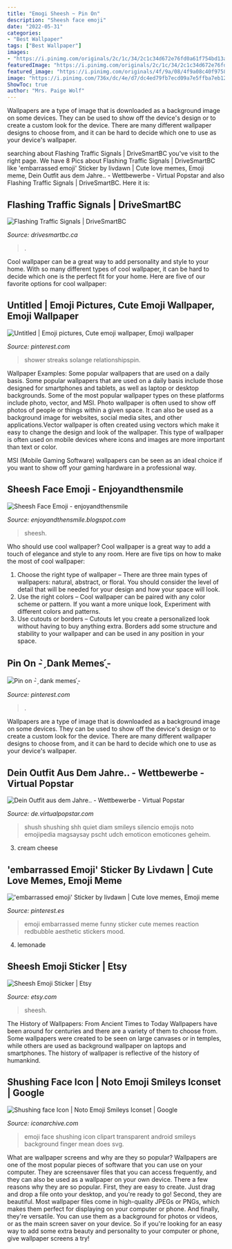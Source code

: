 ```yaml
---
title: "Emogi Sheesh ~ Pin On"
description: "Sheesh face emoji"
date: "2022-05-31"
categories:
- "Best Wallpaper"
tags: ["Best Wallpaper"]
images:
- "https://i.pinimg.com/originals/2c/1c/34/2c1c34d672e76fd0a61f754bd13a798f.jpg"
featuredImage: "https://i.pinimg.com/originals/2c/1c/34/2c1c34d672e76fd0a61f754bd13a798f.jpg"
featured_image: "https://i.pinimg.com/originals/4f/9a/08/4f9a08c40f9758df60c14867a9fe327f.jpg"
image: "https://i.pinimg.com/736x/dc/4e/d7/dc4ed79fb7ecd09a7e5ffba7eb12159b.jpg"
ShowToc: true
author: "Mrs. Paige Wolf"
---
```



Wallpapers are a type of image that is downloaded as a background image on some devices. They can be used to show off the device's design or to create a custom look for the device. There are many different wallpaper designs to choose from, and it can be hard to decide which one to use as your device's wallpaper.

	

		
searching about Flashing Traffic Signals | DriveSmartBC you've visit to the right page. We have 8 Pics about Flashing Traffic Signals | DriveSmartBC like &#039;embarrassed emoji&#039; Sticker by livdawn | Cute love memes, Emoji meme, Dein Outfit aus dem Jahre.. - Wettbewerbe - Virtual Popstar and also Flashing Traffic Signals | DriveSmartBC. Here it is:
		
    
## Flashing Traffic Signals | DriveSmartBC

<img loading=lazy src="http://drivesmartbc.ca/sites/all/libraries/ckeditor/plugins/smiley/images/angry_smile.gif" onerror="this.onerror=null;this.src='https://tse1.mm.bing.net/th?id=OIP.e6TQ4AFhsgAQP17Xfj7f-AAAAA&amp;pid=15.1';" alt="Flashing Traffic Signals | DriveSmartBC">

_Source: drivesmartbc.ca_

>. 

	

Cool wallpaper can be a great way to add personality and style to your home. With so many different types of cool wallpaper, it can be hard to decide which one is the perfect fit for your home. Here are five of our favorite options for cool wallpaper: 

    
## Untitled | Emoji Pictures, Cute Emoji Wallpaper, Emoji Wallpaper

<img loading=lazy src="https://i.pinimg.com/originals/2c/1c/34/2c1c34d672e76fd0a61f754bd13a798f.jpg" onerror="this.onerror=null;this.src='https://tse1.mm.bing.net/th?id=OIP.2rint8N6L9IY4aIDpQZMHQHaNL&amp;pid=15.1';" alt="Untitled | Emoji pictures, Cute emoji wallpaper, Emoji wallpaper">

_Source: pinterest.com_

>shower streaks solange relationshipspin. 

	

Wallpaper Examples: Some popular wallpapers that are used on a daily basis.
Some popular wallpapers that are used on a daily basis include those designed for smartphones and tablets, as well as laptop or desktop backgrounds. Some of the most popular wallpaper types on these platforms include photo, vector, and MSI. 
Photo wallpaper is often used to show off photos of people or things within a given space. It can also be used as a background image for websites, social media sites, and other applications.Vector wallpaper is often created using vectors which make it easy to change the design and look of the wallpaper. This type of wallpaper is often used on mobile devices where icons and images are more important than text or color. 

MSI (Mobile Gaming Software) wallpapers can be seen as an ideal choice if you want to show off your gaming hardware in a professional way.

    
## Sheesh Face Emoji - Enjoyandthensmile

<img loading=lazy src="https://lh5.googleusercontent.com/proxy/Ni7s4w1QJjxgS-MhfYZLp3tFJ-MiNaABXK2WzHzLETwniapSoFNluCqlMbeJHqV2KwC7um3y8PLAvJoxHs68sWf-kYxlZLZF_gs-vCZnS7CoYczJN4wOTuPuMXmDw1-D=w1200-h630-p-k-no-nu" onerror="this.onerror=null;this.src='https://tse1.mm.bing.net/th?id=OIP.D8KHHVRcg7hCeXu2Uqwr9AHaFb&amp;pid=15.1';" alt="Sheesh Face Emoji - enjoyandthensmile">

_Source: enjoyandthensmile.blogspot.com_

>sheesh. 

	

Who should use cool wallpaper?
Cool wallpaper is a great way to add a touch of elegance and style to any room. Here are five tips on how to make the most of cool wallpaper: 
1) Choose the right type of wallpaper – There are three main types of wallpapers: natural, abstract, or floral. You should consider the level of detail that will be needed for your design and how your space will look. 
2) Use the right colors – Cool wallpaper can be paired with any color scheme or pattern. If you want a more unique look, Experiment with different colors and patterns. 
3) Use cutouts or borders – Cutouts let you create a personalized look without having to buy anything extra. Borders add some structure and stability to your wallpaper and can be used in any position in your space.

    
## Pin On - ̗̀ Dank Memes ̖́-

<img loading=lazy src="https://i.pinimg.com/originals/4f/9a/08/4f9a08c40f9758df60c14867a9fe327f.jpg" onerror="this.onerror=null;this.src='https://tse3.mm.bing.net/th?id=OIP.yi54T6NnCQVaFrOU6C4V-gHaHW&amp;pid=15.1';" alt="Pin on - ̗̀ dank memes ̖́-">

_Source: pinterest.com_

>. 

	

Wallpapers are a type of image that is downloaded as a background image on some devices. They can be used to show off the device's design or to create a custom look for the device. There are many different wallpaper designs to choose from, and it can be hard to decide which one to use as your device's wallpaper.

    
## Dein Outfit Aus Dem Jahre.. - Wettbewerbe - Virtual Popstar

<img loading=lazy src="https://images.emojiterra.com/google/android-oreo/512px/1f92b.png" onerror="this.onerror=null;this.src='https://tse4.mm.bing.net/th?id=OIP.A3YLS-YaKUdbALPGbzsMtgHaHa&amp;pid=15.1';" alt="Dein Outfit aus dem Jahre.. - Wettbewerbe - Virtual Popstar">

_Source: de.virtualpopstar.com_

>shush shushing shh quiet diam smileys silencio emojis noto emojipedia magsaysay pscht udch emoticon emoticones geheim. 

	

3. cream cheese 

    
## &#039;embarrassed Emoji&#039; Sticker By Livdawn | Cute Love Memes, Emoji Meme

<img loading=lazy src="https://i.pinimg.com/736x/dc/4e/d7/dc4ed79fb7ecd09a7e5ffba7eb12159b.jpg" onerror="this.onerror=null;this.src='https://tse2.mm.bing.net/th?id=OIP.GtTArHCYx2zOE-Oh0hisTwHaJ3&amp;pid=15.1';" alt="&#039;embarrassed emoji&#039; Sticker by livdawn | Cute love memes, Emoji meme">

_Source: pinterest.es_

>emoji embarrassed meme funny sticker cute memes reaction redbubble aesthetic stickers mood. 

	

4. lemonade 

    
## Sheesh Emoji Sticker | Etsy

<img loading=lazy src="https://i.etsystatic.com/29074052/r/il/ecddd7/3117879659/il_300x300.3117879659_k555.jpg" onerror="this.onerror=null;this.src='https://tse3.mm.bing.net/th?id=OIP.CuAp4ge0ymdE0mKK0TQyCwAAAA&amp;pid=15.1';" alt="Sheesh Emoji Sticker | Etsy">

_Source: etsy.com_

>sheesh. 

	

The History of Wallpapers: From Ancient Times to Today
Wallpapers have been around for centuries and there are a variety of them to choose from. Some wallpapers were created to be seen on large canvases or in temples, while others are used as background wallpaper on laptops and smartphones. The history of wallpaper is reflective of the history of humankind.

    
## Shushing Face Icon | Noto Emoji Smileys Iconset | Google

<img loading=lazy src="http://icons.iconarchive.com/icons/google/noto-emoji-smileys/512/10088-shushing-face-icon.png" onerror="this.onerror=null;this.src='https://tse1.mm.bing.net/th?id=OIP.YVzOuFLw9BcetJ0E5OmbBQHaHa&amp;pid=15.1';" alt="Shushing face Icon | Noto Emoji Smileys Iconset | Google">

_Source: iconarchive.com_

>emoji face shushing icon clipart transparent android smileys background finger mean does svg. 

	

What are wallpaper screens and why are they so popular?
Wallpapers are one of the most popular pieces of software that you can use on your computer. They are screensaver files that you can access frequently, and they can also be used as a wallpaper on your own device. There a few reasons why they are so popular. First, they are easy to create. Just drag and drop a file onto your desktop, and you're ready to go! Second, they are beautiful. Most wallpaper files come in high-quality JPEGs or PNGs, which makes them perfect for displaying on your computer or phone. And finally, they're versatile. You can use them as a background for photos or videos, or as the main screen saver on your device. So if you're looking for an easy way to add some extra beauty and personality to your computer or phone, give wallpaper screens a try!

